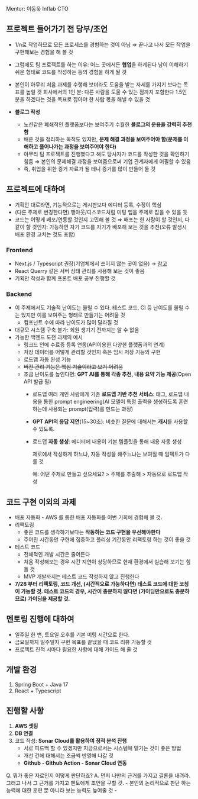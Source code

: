Mentor: 이동욱 Inflab CTO

## 프로젝트 들어가기 전 당부/조언

- 1/n로 작업하므로 모든 프로세스를 경험하는 것이 아님
    ⇒ 끝나고 나서 모든 작업을 구현해보는 경험을 해 볼 것

- 그럼에도 팀 프로젝트를 하는 이유: 어느 곳에서든 **협업**을 하게된다
    남이 이해하기 쉬운 형태로 코드를 작성하는 등의 경험을 하게 될 것
    
- 본인이 아무리 처음 과제를 수행해 보더라도 도움을 받는 자세를 가지기 보다는 목표를 높일 것
    회사에서의 1인 분: 다른 사람을 도울 수 있는 점까지 포함한다
    1.5인 분을 하겠다는 것을 목표로 잡아야 한 사람 몫을 해낼 수 있을 것

- **블로그 작성**
    - 노션같은 폐쇄적인 플랫폼보다는 보여주기 수월한 **블로그의 운용을 강력히 추천함**
    - 배운 것을 정리하는 목적도 있지만, **문제 해결 과정을 보여주어야 함(문제를 이해하고 풀어나가는 과정을 보여주어야 한다)**
    - 아무리 팀 프로젝트를 진행했다고 해도 당사자가 코드를 작성한 것을 확인하기 힘듬 ⇒ 본인의 문제해결 과정을 보여줌으로써 기업 관계자에게 어필할 수 있음
    - 즉, 취업을 위한 증거 자료가 될 테니 증거를 많이 만들어 둘 것

## 프로젝트에 대하여

- 기획안 대로라면, 기능적으로는 게시판보다 에디터 등록, 수정이 핵심
- (다른 주제로 변경한다면) 행아웃/디스코드처럼 미팅 앱을 주제로 잡을 수 있을 듯
- 코드는 어떻게 배포/연동할 것인지 고민해 볼 것
    ⇒ 배포는 한 사람이 할 것인지, 다 같이 할 것인지: 가능하면 자기 코드를 자기가 배포해 보는 것을 추천(오류 발생시 배포 환경 고치는 것도 포함)

### Frontend
- Next.js / Typescript 권장(기업체에서 쓰이지 않는 곳이 없음) → [참고](https://json.media/blog/proper_understading_of_nextjs)
- React Querry 같은 서버 상태 관리를 사용해 보는 것이 좋음
- 기획안 작성과 함께 프론트 배포 공부 진행할 것

### Backend
- 이 주제에서도 기술적 난이도는 올릴 수 있다. 테스트 코드, CI 등 난이도를 올릴 수는 있지만 이를 보여주는 형태로 만들기는 어려울 것
    - 컴포넌트 수에 따라 난이도가 많이 달라질 것
- 대규모 시스템 구축 불가: 회원 생기기 전까지는 알 수 없음
- 가능한 백엔드 도전 과제의 예시
    - 링크드 인에 수료증 등록 연동(API이용한 다양한 플랫폼과의 연계)
    - 저장 데이터를 어떻게 관리할 것인지 혹은 임시 저장 기능의 구현
    - 로드맵 자동 완성 기능
    - ~~버전 관리 기능은 핵심 기술이라고 보기 어려움~~
    - 조금 난이도를 높인다면: **GPT AI를 통해 각종 추전, 내용 요약 기능 제공**(Open API 발급 필)
        - 로드맵 여러 개인 사람에게 기존 **로드맵 기반 추천 서비스**: 태그, 로드맵 내용을 통한 prompt engineering(AI 모델이 특정 출력을 생성하도록 훈련하는데 사용되는 prompt(입력)를 만드는 과정)
            
        - **GPT API의 응답 지연**(15~30초): 비슷한 질문에 대해서는 **캐시**를 사용할 수 있도록.
            
        - 로드맵 **자동 생성**: 에디터에 내용이 기본 템플릿을 통해 내용 자동 생성
            
            제로에서 작성하게 하느냐, 자동 작성을 해주느냐는 보여질 때 임팩트가 다를 것
            
            예: 어떤 주제로 만들고 싶으세요? > 주제를 추출해 > 자동으로 로드맵 작성
            

## 코드 구현 이외의 과제
- 배포 자동화 - AWS 를 통한 배포 자동화를 이번 기회에 경험해 볼 것.
- 리팩토링
    - 좋은 코드를 생각하기보다는 **작동하는 코드 구현을 우선해야한다**
    - 주어진 시간동안 구현에 집중하고 폴리싱 기간동안 리팩토링 하는 것이 좋을 것
- 테스트 코드
    - 전체적인 개발 시간은 줄어든다
    - 처음 작성해보는 경우 시간 지연이 상당하므로 현재 환경에서 실습해 보기는 힘들 것
    - MVP 개발까지는 테스트 코드 작성하지 않고 진행한다
- **7/28 부터 리팩토링, 코드 개선, (시간적으로 가능하다면) 테스트 코드에 대한 코칭이 가능할 것. 테스트 코드의 경우, 시간이 충분하지 않다면 (가이딩만으로도 충분하므로) 가이딩을 제공할 것.**

## 멘토링 진행에 대하여
- 일주일 한 번, 토요일 오후를 기본 미팅 시간으로 한다.
- 금요일까지 일주일치 구현 목표를 끝냈을 때 코드 리뷰 가능할 것
- 프로젝트 진척 시마다 필요한 사항에 대해 가이드 해 줄 것

## 개발 환경
1. Spring Boot + Java 17
2. React + Typescript

## 진행할 사항
1. **AWS 셋팅**
2. **DB 연결**
3. 코드 작성: **Sonar Cloud를 활용하여 정적 분석 진행**
    - 서로 피드백 할 수 있겠지만 지금으로서는 시스템에 맡기는 것이 좋은 방법
    - 개선 건에 대해서는 조금씩 반영해 나갈 것
    - **Github - Github Action - Sonar Cloud 연동**

Q. 뭐가 좋은 자료인지 어떻게 판단하죠?
A. 먼저 나만의 근거를 가지고 결론을 내려라. 그러고 나서 그 근거를 가지고 멘토에게 조언을 구할 것. - 본인의 논리적으로 판단 하는 능력에 대한 훈련 뿐 아니라 보는 능력도 높여줄 것 -

## 